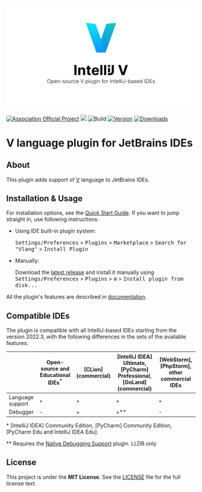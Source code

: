 <p align="center">
<img src="docs/cover.png">
</p>

[![Association Official Project][AssociationOfficialBadge]][AssociationUrl]
![](https://img.shields.io/badge/Stable%20Release-01.07.2023-orange?logo=semantic-release)
![Build](https://github.com/i582/vlang-idea/workflows/Build/badge.svg)
[![Version](https://img.shields.io/jetbrains/plugin/v/20287-vlang.svg)](https://plugins.jetbrains.com/plugin/20287-vlang)
[![Downloads](https://img.shields.io/jetbrains/plugin/d/20287-vlang.svg)](https://plugins.jetbrains.com/plugin/20287-vlang)

# V language plugin for JetBrains IDEs

## About

This plugin adds support of [V](https://vlang.io) language to JetBrains IDEs.

## Installation & Usage

For installation options, see the
[Quick Start Guide](https://plugins.jetbrains.com/plugin/20287-vlang/docs/#install-update-the-plugin).
If you want to jump straight in, use following instructions:

- Using IDE built-in plugin system:

  <kbd>Settings/Preferences</kbd> > <kbd>Plugins</kbd> > <kbd>Marketplace</kbd> > <kbd>Search for "Vlang"</kbd> >
  <kbd>Install Plugin</kbd>

- Manually:

  Download the [latest release](https://github.com/i582/vlang-idea/releases/latest) and install it manually using
  <kbd>Settings/Preferences</kbd> > <kbd>Plugins</kbd> > <kbd>⚙️</kbd> > <kbd>Install plugin from disk...</kbd>

All the plugin's features are described in [documentation](https://plugins.jetbrains.com/plugin/20287-vlang/docs).

## Compatible IDEs

The plugin is compatible with all IntelliJ-based IDEs starting from the version 2022.3, with the following differences
in the sets of the available features:

|                  | Open-source and Educational IDEs<sup>*</sup> | [CLion] (commercial) | [IntelliJ IDEA] Ultimate, [PyCharm] Professional, [GoLand] (commercial) | [WebStorm], [PhpStorm], other commercial IDEs |
|------------------|----------------------------------------------|----------------------|-------------------------------------------------------------------------|-----------------------------------------------|
| Language support | +                                            | +                    | +                                                                       | +                                             |
| Debugger         | -                                            | +                    | +**                                                                     | -                                             |

\* [IntelliJ IDEA] Community Edition, [PyCharm] Community Edition, [PyCharm Edu and IntelliJ IDEA Edu].

\** Requires the
[Native Debugging Support](https://plugins.jetbrains.com/plugin/12775-native-debugging-support) plugin.
LLDB only

## License

This project is under the **MIT License**. See the
[LICENSE](https://github.com/i582/vlang-idea/blob/master/LICENSE)
file for the full license text.


[AssociationOfficialBadge]: https://vosca.dev/badge.svg

[AssociationUrl]: https://vosca.dev
